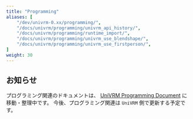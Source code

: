 ```yaml
---
title: "Programming"
aliases: [
    "/dev/univrm-0.xx/programming/",
    "/docs/univrm/programming/univrm_api_history/",
    "/docs/univrm/programming/runtime_import/",
    "/docs/univrm/programming/univrm_use_blendshape/",
    "/docs/univrm/programming/univrm_use_firstperson/",
]
weight: 30
---
```


## お知らせ

プログラミング関連のドキュメントは、 [UniVRM Programming Document](https://vrm-c.github.io/UniVRM/) に移動・整理中です。
今後、プログラミング関連は `UniVRM` 側で更新する予定です。
